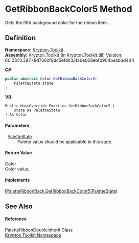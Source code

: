 # GetRibbonBackColor5 Method


Gets the fifth background color for the ribbon item.



## Definition
**Namespace:** <a href="79d2eac2-21f4-54ff-7552-b20c33c30600.md">Krypton.Toolkit</a>  
**Assembly:** Krypton.Toolkit (in Krypton.Toolkit.dll) Version: 80.23.10.287+8d7660f9dc5efd033fabe008ebfb904beab6d444

**C#**
``` C#
public abstract Color GetRibbonBackColor5(
	PaletteState state
)
```
**VB**
``` VB
Public MustOverride Function GetRibbonBackColor5 ( 
	state As PaletteState
) As Color
```



#### Parameters
<dl><dt>  <a href="93e626cd-00cf-240e-06c6-ab4d47e982ba.md">PaletteState</a></dt><dd>Palette value should be applicable to this state.</dd></dl>

#### Return Value
Color  
Color value.

#### Implements
<a href="80cb8f91-037f-9723-094c-d5d408d11005.md">IPaletteRibbonBack.GetRibbonBackColor5(PaletteState)</a>  


## See Also


#### Reference
<a href="5083d671-54f6-4535-507b-27d820678edf.md">PaletteRibbonDoubleInherit Class</a>  
<a href="79d2eac2-21f4-54ff-7552-b20c33c30600.md">Krypton.Toolkit Namespace</a>  
